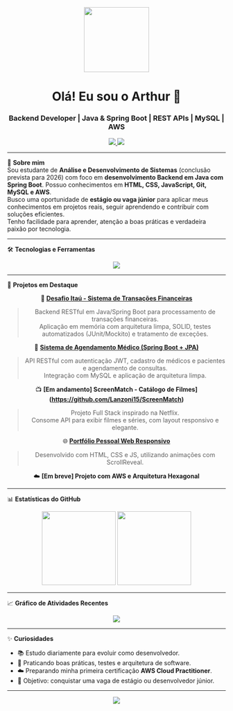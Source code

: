 <div align="center">
  <img height="150" src="https://media3.giphy.com/media/v1.Y2lkPTc5MGI3NjExaTNiaXIycWthMHR4c3p6aXNhcDl2cTJjczI0cHFkNTR3Mnk5dW55ZyZlcD12MV9pbnRlcm5hbF9naWZfYnlfaWQmY3Q9Zw/B1CrvUCoMxhy8/giphy.gif" />
</div>

<h1 align="center">Olá! Eu sou o Arthur 👋</h1>
<h3 align="center">Backend Developer | Java & Spring Boot | REST APIs | MySQL | AWS</h3>

<p align="center">
  <a href="https://www.linkedin.com/in/arthur-lanzoni-a838b721a/" target="_blank">
    <img src="https://img.shields.io/badge/LinkedIn-%230077B5?style=for-the-badge&logo=linkedin&logoColor=white" />
  </a>
  <a href="mailto:arthurlanzoni08@gmail.com">
    <img src="https://img.shields.io/badge/Email-%23D14836?style=for-the-badge&logo=gmail&logoColor=white" />
  </a>
</p>

---

🎯 **Sobre mim**  
Sou estudante de **Análise e Desenvolvimento de Sistemas** (conclusão prevista para 2026) com foco em **desenvolvimento Backend em Java com Spring Boot**. Possuo conhecimentos em **HTML, CSS, JavaScript, Git, MySQL e AWS**.  
Busco uma oportunidade de **estágio ou vaga júnior** para aplicar meus conhecimentos em projetos reais, seguir aprendendo e contribuir com soluções eficientes.  
Tenho facilidade para aprender, atenção a boas práticas e verdadeira paixão por tecnologia.

---

🛠 **Tecnologias e Ferramentas**

<div align="center">
  <img src="https://skillicons.dev/icons?i=java,spring,html,css,js,git,github,mysql,aws" />
</div>

---

🚀 **Projetos em Destaque**

<div align="center">

🔧 **[Desafio Itaú - Sistema de Transações Financeiras](https://github.com/Lanzoni15/desafio-itau-transacoes)**  
> Backend RESTful em Java/Spring Boot para processamento de transações financeiras.  
> Aplicação em memória com arquitetura limpa, SOLID, testes automatizados (JUnit/Mockito) e tratamento de exceções.

📅 **[Sistema de Agendamento Médico (Spring Boot + JPA)](https://github.com/Lanzoni15/VollMed)**  
> API RESTful com autenticação JWT, cadastro de médicos e pacientes e agendamento de consultas.  
> Integração com MySQL e aplicação de arquitetura limpa.

📺 **[Em andamento] ScreenMatch - Catálogo de Filmes](https://github.com/Lanzoni15/ScreenMatch)**  
> Projeto Full Stack inspirado na Netflix.  
> Consome API para exibir filmes e séries, com layout responsivo e elegante.

🌐 **[Portfólio Pessoal Web Responsivo](https://github.com/Lanzoni15/arthurlanzoni)**  
> Desenvolvido com HTML, CSS e JS, utilizando animações com ScrollReveal.

☁️ **[Em breve] Projeto com AWS e Arquitetura Hexagonal**

</div>

---

📊 **Estatísticas do GitHub**

<div align="center">
  <img height="170em" src="https://github-readme-stats.vercel.app/api?username=Lanzoni15&show_icons=true&theme=radical&hide_border=true&include_all_commits=true&count_private=true" />
  <img height="170em" src="https://github-readme-stats.vercel.app/api/top-langs/?username=Lanzoni15&layout=compact&theme=radical&hide_border=true" />
</div>

---

📈 **Gráfico de Atividades Recentes**

<div align="center">
  <img src="https://github-readme-activity-graph.vercel.app/graph?username=Lanzoni15&bg_color=0d1117&color=986dff&line=7c3aed&point=ffffff&area=true&hide_border=true"/>
</div>

---

✨ **Curiosidades**
- 📚 Estudo diariamente para evoluir como desenvolvedor.
- 🧠 Praticando boas práticas, testes e arquitetura de software.
- ☁️ Preparando minha primeira certificação **AWS Cloud Practitioner**.
- 🎯 Objetivo: conquistar uma vaga de estágio ou desenvolvedor júnior.

---

<p align="center">
  <img src="https://capsule-render.vercel.app/api?type=waving&color=986dff&height=120&section=footer" />
</p>
